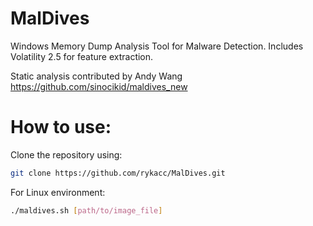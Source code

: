 # MalDives

Windows Memory Dump Analysis Tool for Malware Detection. Includes Volatility 2.5 for feature extraction.

Static analysis contributed by Andy Wang 
  https://github.com/sinocikid/maldives_new


# How to use:

Clone the repository using:
  ```sh
git clone https://github.com/rykacc/MalDives.git
  ```
For Linux environment:
  ```sh
./maldives.sh [path/to/image_file]
  ```

